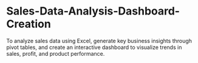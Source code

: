 # Sales-Data-Analysis-Dashboard-Creation
To analyze sales data using Excel, generate key business insights through pivot tables, and create an interactive dashboard to visualize trends in sales, profit, and product performance.
